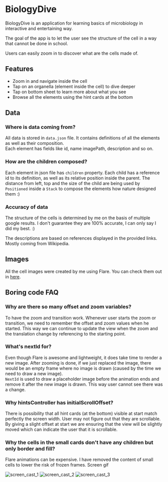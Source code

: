 # BiologyDive

BiologyDive is an application for learning basics of microbiology in interactive and entertaining way.

The goal of the app is to let the user see the structure of the cell in a way that cannot be done in school.

Users can easily zoom in to discover what are the cells made of.


## Features
* Zoom in and navigate inside the cell
* Tap on an organella (element inside the cell) to dive deeper
* Tap on bottom sheet to learn more about what you see
* Browse all the elements using the hint cards at the bottom

## Data
### Where is data coming from?
All data is stored in `data.json` file. It contains definitions of all the elements as well as their composition.  
Each element has fields like id, name imagePath, description and so on.  

### How are the children composed?
Each element in json file has `children` property. Each child has a reference id to its definition, as well as its relative position inside the parent. The distance from left, top and the size of the child are being used by `Positioned` inside a `Stack` to compose the elements how nature designed them :) 

### Accuracy of data
The structure of the cells is determined by me on the basis of multiple google results. I don't guarantee they are 100% accurate, I can only say I did my best. :)

The descriptions are based on references displayed in the provided links. Mostly coming from Wikipedia.

## Images
All the cell images were created by me using Flare. You can check them out in [here](https://www.2dimensions.com/a/marcinus/files/recent/all).

## Boring code FAQ
### Why are there so many offset and zoom variables?
To have the zoom and transition work. Whenever user starts the zoom or transition, we need to remember the offset and zoom values when he started. This way we can continue to update the view when the zoom and the translation change by referencing to the starting point.

### What's nextId for?
Even though Flare is awesome and lightweight, it does take time to render a new image. After zooming is done, if we just replaced the image, there would be an empty frame where no image is drawn (caused by the time we need to draw a new image).  
`NextId` is used to draw a placeholder image before the animation ends and remove it after the new image is drawn. This way user cannot see there was a change.

### Why hintsController has initialScrollOffset?
There is possibility that all hint cards (at the bottom) visible at start match perfectly the screen width. User may not figure out that they are scrollable. By giving a slight offset at start we are ensuring that the view will be slightly moved which can indicate the user that it is scrollable.

### Why the cells in the small cards don't have any children but only border and fill?
Flare animations can be expensive. I have removed the content of small cells to lower the risk of frozen frames.
Screen gif

![screen_cast_1](https://user-images.githubusercontent.com/16286046/55671845-a8afac00-5894-11e9-813c-1de2489e30db.gif) 
![screen_cast_2](https://user-images.githubusercontent.com/16286046/55671846-ab120600-5894-11e9-8e48-401917ff6c4d.gif) 
![screen_cast_3](https://user-images.githubusercontent.com/16286046/55671847-ad746000-5894-11e9-9832-8ff913f9238c.gif) 
